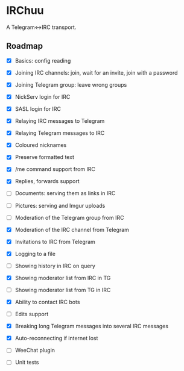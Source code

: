 # IRChuu
A Telegram<->IRC transport.

## Roadmap
- [x] Basics: config reading

- [x] Joining IRC channels: join, wait for an invite, join with a password
- [x] Joining Telegram group: leave wrong groups
- [x] NickServ login for IRC
- [x] SASL login for IRC

- [x] Relaying IRC messages to Telegram
- [x] Relaying Telegram messages to IRC
- [x] Coloured nicknames
- [x] Preserve formatted text
- [x] /me command support from IRC
- [x] Replies, forwards support
- [ ] Documents: serving them as links in IRC
- [ ] Pictures: serving and Imgur uploads
- [ ] Moderation of the Telegram group from IRC
- [x] Moderation of the IRC channel from Telegram
- [x] Invitations to IRC from Telegram

- [x] Logging to a file
- [ ] Showing history in IRC on query

- [x] Showing moderator list from IRC in TG
- [ ] Showing moderator list from TG in IRC
- [x] Ability to contact IRC bots
- [ ] Edits support
- [x] Breaking long Telegram messages into several IRC messages
- [x] Auto-reconnecting if internet lost

- [ ] WeeChat plugin
- [ ] Unit tests
